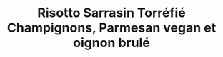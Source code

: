 ---
title: Risotto Sarrasin Torréfié Champignons, Parmesan vegan et oignon brulé
draft: false
layout: recettes
type: plat
categories:
  - Plat chaud
regime:
  - vegan
  - sans-gluten
  - sans-lactose
cuisson: Oui
temperature: Chaud
plate: 200
quantite_desc: 30g de Sarrasin par personne pour accompagnement et 1 oignon par personne
check: Oui
checkAlwaysOk: true
ingredients:
  sec:
    - title: Sarrasin
  legumes:
    - title: Oignon
      quantite: 10
      unit: Kg
    - title: Ail
      quantite: 10
      unit: tête·s
    - title: Champignon de Paris
      quantite: 9
      unit: Kg
  lof:
    - title: huile de tournesol
      quantite: 1
      unit: litre
  epices:
    - title: Poivre noir moulu
    - title: Sel
    - title: Persil frais
      quantite: 10
      unit: bottes
  autres:
    - title: Levure de bière
      quantite: 300
      unit: grammes
  sucres:
    - title: sucre blanc
      quantite: 400
      unit: grammes
      commentaire: Quantité approximative
preparation: >-
  Pour le risotto:


  Torréfier le Sarrasin: Dans une grande poêle à sec ou au four à sec dans des gastro jusqu'à ce qu'il devienne très craquant (grain ferme)


  Hacher l'ail et le persil --> Persillade


  Couper les champis en 4. Les faire revenir dans l'huile avec du sel, du poivre et la moitié de la persillade dans une grande poêle (paella par ex.)


  Ajouter le Sarrasin torréfié et ajouter de l'eau jusqu'au bord de la poêle, mélanger, quand l'eau s'évapore en rajouter jusqu'à la texture désirée (sarrasin cuit mais pas gluant)


  Ajouter le reste de la persillade avant de servir.


  Si réchauffé avant de servir rajouter un peu d'huile dans les gastros avant de réchauffer sinon ça risque d'être trop sec)


  Pour les oignons brulés (possible de faire à l'avance pour gain de temps):


  Éplucher les oignons et les couper en 2 , les poser face contre la une poêle chauffée à feu vif pendant 3-4 minutes (jusqu'à ce qu'il soit cramés). Ajouter de l'eau chaude dans la poêle et couvrir pendant 5 à 10 minutes (jusqu'à ce que les oignons soit mou/cuit). Les sortir dans un gastro face vers le haut et tout de suite les saupoudrer de sucre pour qu'il fonde avec la chaleur des oignons.


  Pour le Parmesan Vegan: 


  Mélanger la poudre d'amande la levure maltée et du sel au goût (ça doit être bien salé)
publishDate: 2025-05-05T12:41:00.000Z
uuid: jxm7kvcg
titleslug: risotto-sarrasin-torrefie-champignons-parmesan-vegan-et-oignon-brule_jxm7kvcg
---